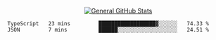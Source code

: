 <p align="center">
  <a href="https://github.com/AndyDevv">
    <img src="https://github-readme-stats.vercel.app/api?username=AndyDevv&custom_title=General%20GitHub%20Stats&theme=aura_dark" alt="General GitHub Stats">
  </a>
</p>

<!--START_SECTION:waka-->
```text
TypeScript   23 mins         ██████████████████▓░░░░░░   74.33 % 
JSON         7 mins          ██████░░░░░░░░░░░░░░░░░░░   24.51 % 
```
<!--END_SECTION:waka-->
